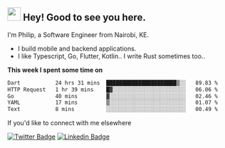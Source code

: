 <h2><img src="https://slackmojis.com/emojis/3643-cool-doge/download" width="30"/> Hey! Good to see you here.</h2>

<p>I'm Philip, a Software Engineer from Nairobi, KE. 

- I build mobile and backend applications.
- I like Typescript, Go, Flutter, Kotlin.. I write Rust sometimes too..</p>

**This week I spent some time on**
<!--START_SECTION:waka-->

```txt
Dart           24 hrs 31 mins  ██████████████████████▒░░   89.83 %
HTTP Request   1 hr 39 mins    █▓░░░░░░░░░░░░░░░░░░░░░░░   06.06 %
Go             40 mins         ▓░░░░░░░░░░░░░░░░░░░░░░░░   02.46 %
YAML           17 mins         ▒░░░░░░░░░░░░░░░░░░░░░░░░   01.07 %
Text           8 mins          ░░░░░░░░░░░░░░░░░░░░░░░░░   00.49 %
```

<!--END_SECTION:waka-->

If you'd like to connect with me elsewhere

[![Twitter Badge](https://img.shields.io/badge/-Twitter-1ca0f1?style=flat-square&labelColor=1ca0f1&logo=twitter&logoColor=white&link=https://twitter.com/_diogorodrigues)](https://twitter.com/kimathiphil)  [![Linkedin Badge](https://img.shields.io/badge/-LinkedIn-blue?style=flat-square&logo=Linkedin&logoColor=white&link=https://www.linkedin.com/in/philip-kimathi-2604a9114/)](https://www.linkedin.com/in/philip-kimathi-2604a9114/)
